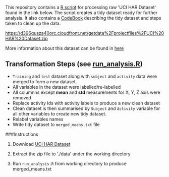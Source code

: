 This repository contains a [R script](./run_analysis.R) for processing raw 'UCI HAR Dataset' found in the link below. The script creates a tidy dataset ready for further analysis. It also contains a [CodeBook](./CodeBook.md) describing the tidy dataset and steps taken to clean up the data. 

  https://d396qusza40orc.cloudfront.net/getdata%2Fprojectfiles%2FUCI%20HAR%20Dataset.zip

More information about this dataset can be found in [here](http://archive.ics.uci.edu/ml/datasets/Human+Activity+Recognition+Using+Smartphones)


## Transformation Steps (see [run_analysis.R](./run_analysis.R))
  * `Training` and `test` dataset along with `subject` and `activity` data were merged to  form a new dataset.
  * All variables in the dataset were labelled/re-labelled
  * All columnns except **mean** and **std** measurements for X, Y, Z axis were removed
  * Replace activity Ids with activity labels to produce a new clean dataset
  * Clean dataset is then summarised by `Subject` and `Activity` variable for all other  variables to create new tidy dataset.
  * Relabel variables names
  * Write tidy dataset to `merged_means.txt` file



###Instructions

1. Download [UCI HAR Dataset](https://d396qusza40orc.cloudfront.net/getdata%2Fprojectfiles%2FUCI%20HAR%20Dataset.zip)

2. Extract the zip file to './data' under the working directory

3. Run `run_analysis.R` from working directory to produce merged_means.txt



